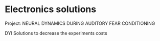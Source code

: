 # Electronics solutions
 
 Project: NEURAL DYNAMICS DURING AUDITORY FEAR CONDITIONING
 
DYI Solutions to decrease the experiments costs 
